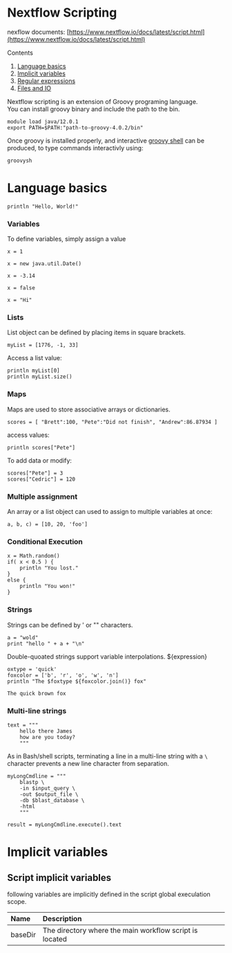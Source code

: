 # Nextflow Scripting   
nexflow documents: [https://www.nextflow.io/docs/latest/script.html](https://www.nextflow.io/docs/latest/script.html)   

Contents   
1.  [Language basics](language-basics)  
2.  [Implicit variables](inplicit-varialbes)  
3.  [Regular expressions](regular-expressions)  
4.  [Files and IO](files-and-io)  


Nextflow scripting is an extension of Groovy programing language.  
You can install groovy binary and include the path to the bin.  
``` 
module load java/12.0.1  
export PATH=$PATH:"path-to-groovy-4.0.2/bin" 
```  

Once groovy is installed properly, and interactive [groovy shell](https://groovy-lang.org/groovysh.html)  can be produced, to type commands interactivly using:  
```
groovysh   
```  


# Language basics   
```
println "Hello, World!"  
```  

### Variables  
To define variables, simply assign a value  
```
x = 1

x = new java.util.Date()  

x = -3.14  

x = false  

x = "Hi"  
```   

### Lists  
List object can be defined by placing items in square brackets.  
```
myList = [1776, -1, 33]
```  

Access a list value:  
``` 
println myList[0]
println myList.size()
```   


### Maps  
Maps are used to store associative arrays or dictionaries.  

```
scores = [ "Brett":100, "Pete":"Did not finish", "Andrew":86.87934 ]
```  
access values:  
```
println scores["Pete"]
```  

To add data or modify:  
```
scores["Pete"] = 3
scores["Cedric"] = 120
```  

### Multiple assignment  
An array or a list object can used to assign to multiple variables at once:  

```
a, b, c) = [10, 20, 'foo']
```

### Conditional Execution   
``` 
x = Math.random()
if( x < 0.5 ) {
    println "You lost."
}
else {
    println "You won!"
}
```  


### Strings  
Strings can be defined by ' or "" characters.
```
a = "wold" 
print "hello " + a + "\n" 
```

Double-quoated strings support variable interpolations.  ${expression}  
```
oxtype = 'quick'
foxcolor = ['b', 'r', 'o', 'w', 'n']
println "The $foxtype ${foxcolor.join()} fox"

The quick brown fox
```  

### Multi-line strings  
```
text = """
    hello there James
    how are you today?
    """
```  

As in Bash/shell scripts, terminating a line in a multi-line string with a `\` character prevents a new line character from separation.  

```
myLongCmdline = """
    blastp \
    -in $input_query \
    -out $output_file \
    -db $blast_database \
    -html
    """

result = myLongCmdline.execute().text
```  

# Implicit variables   

## Script implicit variables 
following variables are implicitly defined in the script global execulation scope.   

| **Name**   |  **Description**  |   
| :-----  | :-----  |  
|  baseDir  |  The directory where the main workflow script is located  |  




